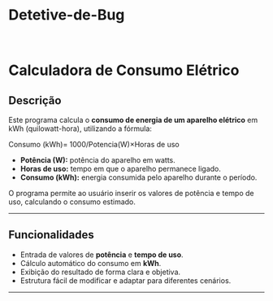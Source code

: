 # Detetive-de-Bug
​
# Calculadora de Consumo Elétrico

## Descrição
Este programa calcula o **consumo de energia de um aparelho elétrico** em kWh (quilowatt-hora), utilizando a fórmula:

Consumo (kWh)= 1000/Potencia(W)×Horas de uso
	​

- **Potência (W):** potência do aparelho em watts.
- **Horas de uso:** tempo em que o aparelho permanece ligado.
- **Consumo (kWh):** energia consumida pelo aparelho durante o período.

O programa permite ao usuário inserir os valores de potência e tempo de uso, calculando o consumo estimado.

---

## Funcionalidades
- Entrada de valores de **potência** e **tempo de uso**.
- Cálculo automático do consumo em **kWh**.
- Exibição do resultado de forma clara e objetiva.
- Estrutura fácil de modificar e adaptar para diferentes cenários.

---
